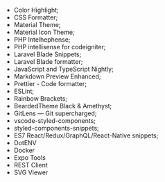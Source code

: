 - Color Highlight;
- CSS Formatter;
- Material Theme;
- Material Icon Theme;
- PHP Intelhephense;
- PHP intellisense for codeigniter;
- Laravel Blade Snippets;
- Laravel Blade formatter;
- JavaScript and TypeScript Nightly;
- Markdown Preview Enhanced;
- Prettier - Code formatter;
- ESLint;
- Rainbow Brackets;
- BeardedTheme Black & Amethyst;
- GitLens — Git supercharged;
- vscode-styled-components;
- styled-components-snippets;
- ES7 React/Redux/GraphQL/React-Native snippets;
- DotENV
- Docker
- Expo Tools
- REST Client
- SVG Viewer
